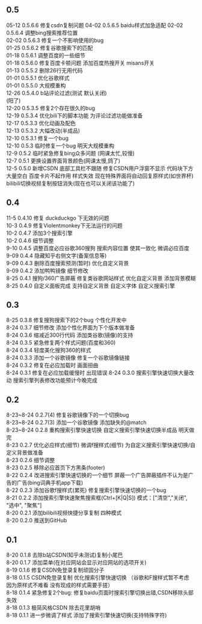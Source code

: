 ## 0.5

05-12 0.5.6.6 修复csdn复制问题
04-02 0.5.6.5 baidu样式加急适配
02-02 0.5.6.4 调整bing搜索推荐位置  
02-02 0.5.6.3 修复一个不影响使用的bug  
01-25 0.5.6.2 修复谷歌搜索下的匹配  
01-18 0.5.6.1 调整百度的一些细节  
01-18 0.5.6.0 修复百度卡顿问题 添加百度热搜开关 misans开关  
01-13 0.5.5.2 删除26行无用代码  
01-01 0.5.5.1 优化谷歌样式  
01-01 0.5.5.0 大规模重构  
12-26 0.5.4.0 b站评论过滤(测试 默认关闭)  
(阳了)  
12-20 0.5.3.5 修复2个存在很久的bug  
12-19 0.5.3.4 优化bili下的脚本功能 为评论过滤功能做准备  
12-17 0.5.3.3 优化动画及配色  
12-13 0.5.3.2 大幅改动(半成品)  
12-10 0.5.3.1 修复一个bug  
12-10 0.5.3 临时修复一个bug 明天大规模重构  
12-9 0.5.2 临时紧急修复bing众多问题 (网课太忙,较慢)  
12-7 0.5.1 更换设置界面背景颜色(网课太慢,鸽了)  
12-5 0.5.0 新增CSDN 底部工具栏不跟随 修复CSDN用户浮窗不显示 代码块下方大量空白 百度卡片不起作用 样式失效 现在特殊界面将自动回复原样式(如世界杯) bilibili切换视频复制按钮消失(现在也可以关闭该功能了)


## 0.4

11-5 0.4.10 修复 duckduckgo 下无效的问题  
10-3 0.4.9 修复Violentmonkey下无法运行的问题  
10-2 0.4.7 添加3个搜索引擎  
10-2 0.4.6 细节调整  
9-10 0.4.5 调整百度必应谷歌360搜狗 搜索内容位置 使其一致化 微调必应百度  
9-09 0.4.4 隐藏知乎右侧文字(备案信息等)  
9-09 0.4.3 删除百度搜索预测(暂时) 优化自定义背景   
9-09 0.4.2 添加鸭鸭镜像 细节修改   
8-25 0.4.1 搜狗/360广告屏蔽 修复类谷歌网站样式 优化自定义背景 添加背景模糊  
8-25 0.4.0 自定义面板完成 支持自定义背景 自定义字体 自定义搜索引擎

## 0.3

8-25 0.3.8 修复搜狗搜索下的2个bug 个性化开发中  
8-24 0.3.7 细节修改 添加个性化界面为下个版本做准备  
8-24 0.3.6 缩减近300行代码 添加类谷歌(镜像)的支持  
8-24 0.3.5 紧急修复两个样式问题(百度和360)  
8-24 0.3.4 轻度美化搜狗360的样式  
8-24 0.3.3 添加一个谷歌镜像 修复一个谷歌镜像链接  
8-24 0.3.2 修复在必应加载时 画面扭曲  
8-24 0.3.1 修复在必应加载缓慢时 出现错误
8-24 0.3.0 搜索引擎快速切换大量改动 搜索引擎列表修改功能预计今晚完成

## 0.2

8-23~8-24 0.2.7(4) 修复谷歌镜像下的一个切换bug  
8-23~8-24 0.2.7(3) 添加一个谷歌镜像 添加缺失的@match  
8-23~8-24 0.2.8 重构搜索引擎快速切换 自定义搜索引擎快速切换半成品 明天做完  
8-23 0.2.7 优化必应样式(细节) 微调f搜样式(细节) 为自定义搜索引擎快速切换/自定义背景做准备  
8-23 0.2.6 细节调整  
8-23 0.2.5 移除必应首页下方黑条(footer)  
8-22 0.2.4 改进搜索引擎快速切换的一个细节 屏蔽一个广告屏蔽插件不认为是广告的广告(bing词典手机app下载)  
8-22 0.2.3 添加谷歌f搜样式(累死) 修复搜索引擎快速切换的一个bug  
8-21 0.2.2 添加搜索引擎快速聚焦搜索框(Ctrl+[K|Q|S]) 模式：["清空","关闭", "选中", "聚焦"]  
8-20 0.2.1 添加bilibili视频快捷分享复制 四种模式  
8-20 0.2.0 推送到GitHub

## 0.1

8-20 0.1.8 去除b站CSDN(知乎未测试)复制小尾巴  
8-20 0.1.7 添加菜单(在对应网站会显示对应网站的选项开关)  
8-19 0.1.6 修复CSDN免登录复制顽固分子  
8-18 0.1.5 CSDN免登录复制 优化搜索引擎快速切换 （谷歌和F搜样式暂不考虑 因为原样式不难看 没有现成的样式需要手搓）  
8-18 0.1.4 紧急修复2个bug: 修复baidu页面时搜索引擎切换出错,CSDN移除头部失效  
8-18 0.1.3 极简风格CSDN 除去花里胡哨  
8-18 0.1.1 进一步微调了样式 添加了搜索引擎快速切换(支持特殊字符)  